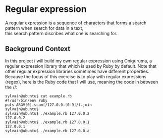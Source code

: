 # Regular expression

A regular expression is a sequence of characters that forms a search pattern when search for data in a text,<br>
this search pattern discribes what one is searching for.

## Background Context

In this project i will build my own regular expression using Oniguruma, a regular expression library that which is used by Ruby by default. Note that other regular expression libraries sometimes have different properties.
<br>
Because the focus of this exercise is to play with regular expressions (regex), here is the Ruby code that I will use, meaning the code in between the //:


	sylvain@ubuntu$ cat example.rb
	#!/usr/bin/env ruby
	puts ARGV[0].scan(/127.0.0.[0-9]/).join
	sylvain@ubuntu$
	sylvain@ubuntu$ ./example.rb 127.0.0.2
	127.0.0.2
	sylvain@ubuntu$ ./example.rb 127.0.0.1
	127.0.0.1
	sylvain@ubuntu$ ./example.rb 127.0.0.a

